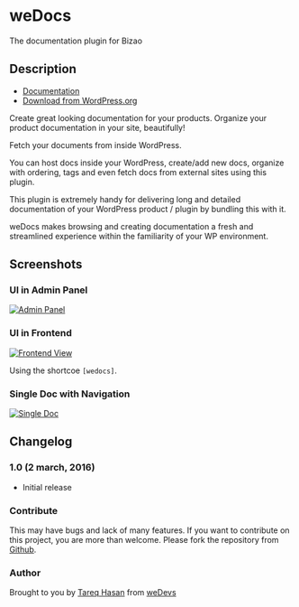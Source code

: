 # weDocs #

The documentation plugin for Bizao


## Description ##

* [Documentation](https://github.com/tareq1988/wedocs-plugin/wiki)
* [Download from WordPress.org](https://wordpress.org/plugins/wedocs)

Create great looking documentation for your products. Organize your product documentation in your site, beautifully!

Fetch your documents from inside WordPress.

You can host docs inside your WordPress, create/add new docs, organize with ordering, tags and even fetch docs from external sites using this plugin.

This plugin is extremely handy for delivering long and detailed documentation of your WordPress product / plugin by bundling this with it.

weDocs makes browsing and creating documentation a fresh and streamlined experience within the familiarity of your WP environment.

## Screenshots ##

### UI in Admin Panel
[![Admin Panel](http://i.imgur.com/oymUUph.png)](http://i.imgur.com/oymUUph.png)

### UI in Frontend
[![Frontend View](http://i.imgur.com/DlRyep3.png)](http://i.imgur.com/DlRyep3.png)

Using the shortcoe `[wedocs]`.

### Single Doc with Navigation
[![Single Doc](http://i.imgur.com/2hxacre.png)](http://i.imgur.com/2hxacre.png)


## Changelog ##

### 1.0 (2 march, 2016) ###
* Initial release

### Contribute ###
This may have bugs and lack of many features. If you want to contribute on this project, you are more than welcome. Please fork the repository from [Github](https://github.com/tareq1988/wedocs-plugin).

### Author ###
Brought to you by [Tareq Hasan](https://tareq.co) from [weDevs](https://wedevs.com)

